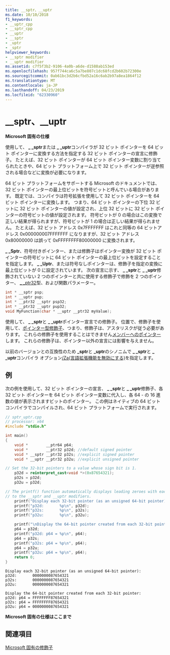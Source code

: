 ```yaml
---
title: __sptr、__uptr
ms.date: 10/10/2018
f1_keywords:
- __uptr_cpp
- __sptr_cpp
- __uptr
- __sptr
- _uptr
- _sptr
helpviewer_keywords:
- __sptr modifier
- __uptr modifier
ms.assetid: c7f5f3b2-9106-4a0b-a6de-d1588ab153ed
ms.openlocfilehash: 957f744ca6c5a7be807c1dc68fcd2b602b72300e
ms.sourcegitcommit: 0ab61bc3d2b6cfbd52a16c6ab2b97a8ea1864f12
ms.translationtype: MT
ms.contentlocale: ja-JP
ms.lasthandoff: 04/23/2019
ms.locfileid: "62330960"
---
```

# <a name="sptr-uptr"></a>__sptr、__uptr

**Microsoft 固有の仕様**

使用して、 **_ _sptr**または **_ _uptr**コンパイラが 32 ビット ポインターを 64 ビット ポインターに変換する方法を指定する 32 ビット ポインターの宣言に修飾子。 たとえば、32 ビット ポインターが 64 ビット ポインター変数に割り当てられたときや、64 ビット プラットフォーム上で 32 ビット ポインターが逆参照される場合などに変換が必要になります。

64 ビット プラットフォームをサポートする Microsoft のドキュメントでは、32 ビット ポインターの最上位ビットを符号ビットと呼んでいる場合があります。 既定では、コンパイラは符号拡張を使用して 32 ビット ポインターを 64 ビット ポインターに変換します。 つまり、64 ビット ポインターの下位 32 ビットに 32 ビット ポインターの値が設定され、上位 32 ビットに 32 ビット ポインターの符号ビットの値が設定されます。 符号ビットが 0 の場合はこの変換で正しい結果が得られますが、符号ビットが 1 の場合は正しい結果が得られません。 たとえば、32 ビット アドレス 0x7FFFFFFF はこれと同等の 64 ビットアドレス 0x000000007FFFFFFF になりますが、32 ビット アドレス 0x80000000 は誤って 0xFFFFFFFF80000000 に変換されます。

**_ _Sptr**、符号付きポインター、または修飾子はポインター変換が 32 ビット ポインターの符号ビットに 64 ビット ポインターの最上位ビットを設定することを指定します。 **_ _Uptr**、または符号なしポインターは、修飾子を指定の変換に最上位ビットが 0 に設定されています。 次の宣言に示す、 **_ _sptr**と **_ _uptr**修飾されていない 2 つのポインターと共に使用する修飾子で修飾を 2 つのポインター、 [_ _ptr32](../cpp/ptr32-ptr64.md)型、および関数パラメーター。

```cpp
int * __sptr psp;
int * __uptr pup;
int * __ptr32 __sptr psp32;
int * __ptr32 __uptr pup32;
void MyFunction(char * __uptr __ptr32 myValue);
```

使用して、 **_ _sptr**と **_ _uptr**ポインター宣言での修飾子。 位置で、修飾子を使用して、[ポインター型修飾子](../c-language/pointer-declarations.md)、つまり、修飾子は、アスタリスクが従う必要があります。 これらの修飾子を使用することはできません[メンバーへのポインター](../cpp/pointers-to-members.md)します。 これらの修飾子は、ポインター以外の宣言には影響を与えません。

以前のバージョンとの互換性のため **_sptr**と **_uptr**のシノニムで **_ _sptr**と **_ _uptr**コンパイラ オプション[/Za\(言語拡張機能を無効にする)](../build/reference/za-ze-disable-language-extensions.md)を指定します。

## <a name="example"></a>例

次の例を使用して、32 ビット ポインターの宣言、 **_ _sptr**と **_ _uptr**修飾子、各 32 ビット ポインターを 64 ビット ポインター変数に代入し、各 64 - の 16 進数の値が表示されますビットのポインター。 この例はネイティブの 64 ビット コンパイラでコンパイルされ、64 ビット プラットフォームで実行されます。

```cpp
// sptr_uptr.cpp
// processor: x64
#include "stdio.h"

int main()
{
    void *        __ptr64 p64;
    void *        __ptr32 p32d; //default signed pointer
    void * __sptr __ptr32 p32s; //explicit signed pointer
    void * __uptr __ptr32 p32u; //explicit unsigned pointer

// Set the 32-bit pointers to a value whose sign bit is 1.
    p32d = reinterpret_cast<void *>(0x87654321);
    p32s = p32d;
    p32u = p32d;

// The printf() function automatically displays leading zeroes with each 32-bit pointer. These are unrelated
// to the __sptr and __uptr modifiers.
    printf("Display each 32-bit pointer (as an unsigned 64-bit pointer):\n");
    printf("p32d:       %p\n", p32d);
    printf("p32s:       %p\n", p32s);
    printf("p32u:       %p\n", p32u);

    printf("\nDisplay the 64-bit pointer created from each 32-bit pointer:\n");
    p64 = p32d;
    printf("p32d: p64 = %p\n", p64);
    p64 = p32s;
    printf("p32s: p64 = %p\n", p64);
    p64 = p32u;
    printf("p32u: p64 = %p\n", p64);
    return 0;
}
```

```Output
Display each 32-bit pointer (as an unsigned 64-bit pointer):
p32d:       0000000087654321
p32s:       0000000087654321
p32u:       0000000087654321

Display the 64-bit pointer created from each 32-bit pointer:
p32d: p64 = FFFFFFFF87654321
p32s: p64 = FFFFFFFF87654321
p32u: p64 = 0000000087654321
```

**Microsoft 固有の仕様はここまで**

## <a name="see-also"></a>関連項目

[Microsoft 固有の修飾子](../cpp/microsoft-specific-modifiers.md)